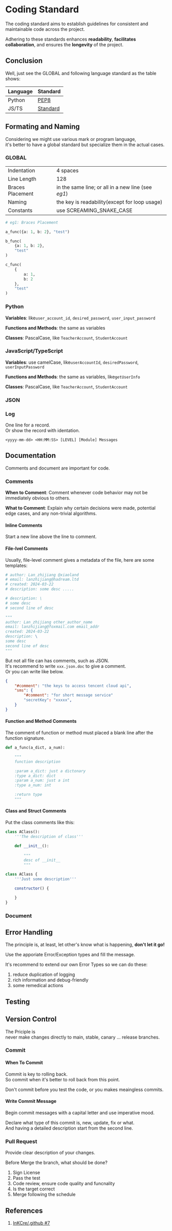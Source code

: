 # Coding Standard

The coding standard aims to establish guidelines for consistent and maintainable code across the project.

Adhering to these standards enhances **readability**, **facilitates collaboration**, and ensures the **longevity** of the project.

## Conclusion

Well, just see the GLOBAL and following language standard as the table shows:

|Language|Standard|
|--|--|
|Python|[PEP8](https://peps.python.org/pep-0008/)|
|JS/TS|[Standard](https://github.com/standard/standard)|

## Formating and Naming

Considering we might use various mark or program language, \
it's better to have a global standard but specialize them in the actual cases.

### GLOBAL

|||
|---|---|
| Indentation | 4 spaces |
| Line Length | 128 |
| Braces Placement | in the same line; or all in a new line (see *eg1*) |
| Naming | the key is readability(except for loop usage) |
| Constants | use SCREAMING_SNAKE_CASE |

```python
# eg1: Braces Placement 

a_func({a: 1, b: 2}, "test")

b_func(
    {a: 1, b: 2},
    "test"
)

c_func(
    {
        a: 1,
        b: 2
    },
    "test"
)

```

### Python

**Variables**: like`user_account_id`, `desired_password`, `user_input_password`

**Functions and Methods**: the same as variables

**Classes**: PascalCase, like `TeacherAccount`, `StudentAccount`

### JavaScript/TypeScript

**Variables**: use camelCase, like`userAccountId`, `desiredPassword`, `userInputPassword`

**Functions and Methods**: the same as variables, like`getUserInfo`

**Classes**: PascalCase, like `TeacherAccount`, `StudentAccount`

### JSON

### Log

One line for a record. \
Or show the record with identation.

```log
<yyyy-mm-dd> <HH:MM:SS> [LEVEL] [Module] Messages  
```

## Documentation

Comments and document are important for code.

### Comments

**When to Comment**: Comment whenever code behavior may not be immediately obvious to others.

**What to Comment**: Explain why certain decisions were made, potential edge cases, and any non-trivial algorithms.

#### Inline Comments

Start a new line above the line to comment.

#### File-lvel Comments

Usually, file-level comment gives a metadata of the file, here are some templates:

```python
# author: Lan_zhijiang @xiaoland
# email: lanzhijiang@hadream.ltd
# created: 2024-03-22
# description: some desc ..... 

# description: \
# some desc
# second line of desc

"""
author: Lan_zhijiang other_author_name
email: lanzhijiang@foxmail.com email_addr
created: 2024-03-22
description: \
some desc
second line of desc
"""
```

But not all file can has comments, such as JSON. \
It's recommend to write `xxx.json.doc` to give a comment. \
Or you can write like below.

```json
{
    "#comment": "the keys to access tencent cloud api",
    "sms": {
        "#comment": "for short message service"
        "secretKey": "xxxxx",
    }
}
```

#### Function and Method Comments

The comment of function or method must placed a blank line after the function signature.

```python
def a_func(a_dict, a_num):

    """
    function description

    :param a_dict: just a dictonary
    :type a_dict: dict
    :param a_num: just a int
    :type a_num: int

    :return type
    """

```

#### Class and Struct Comments

Put the class comments like this:

```python
class AClass():
    '''The description of class'''

    def __init__():
        
        """
        desc of __init__
        """
```

```JavaScript
class AClass {
    '''Just some description'''

    constructor() {

    }
}
```

### Document

## Error Handling

The principle is, at least, let other's know what is happening, **don't let it go!**

Use the apporiate Error/Exception types and fill the message.

It's recommend to extend our own Error Types so we can do these:

1. reduce duplication of logging
2. rich information and debug-friendly
3. some remedical actions

## Testing

## Version Control

The Priciple is \
never make changes directly to main, stable, canary ... release branches.

### Commit

#### When To Commit

Commit is key to rolling back. \
So commit when it's better to roll back from this point.

Don't commit before you test the code, or you makes meaingless commits.

#### Write Commit Message

Begin commit messages with a capital letter and use imperative mood.

Declare what type of this commit is, new, update, fix or what. \
And having a detailed description start from the second line.

### Pull Request

Provide clear description of your changes.

Before Merge the branch, what should be done?

1. Sign License
2. Pass the test
3. Code review, ensure code quality and funcnality
4. Is the target correct
5. Merge following the schedule

## References

1. [InKCre/.github #7](https://github.com/InKCre/.github/issues/7)
